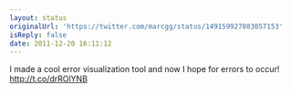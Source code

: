 ```yaml
---
layout: status
originalUrl: 'https://twitter.com/marcgg/status/149159927083057153'
isReply: false
date: 2011-12-20 16:11:12
---
```


I made a cool error visualization tool and now I hope for errors to occur!  http://t.co/drROlYNB
